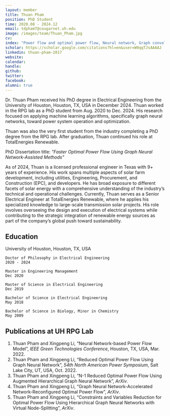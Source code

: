 ```yaml
---
layout: member
title: Thuan Pham
position: PhD Student
time: 2020.08 - 2024.12
email: tdpham7@cougarnet.uh.edu
image: /images/team/Thuan_Pham.jpg
cv: 
index: "Power flow and optimal power flow, Neural network, Graph convolutional network"
scholar: https://scholar.google.com/citations?hl=en&user=W0qqTJsAAAAJ
linkedin: thuan-pham-2017
website: 
calendar: 
handle: 
github: 
twitter: 
facebook: 
alumni: true
---
```


Dr. Thuan Pham received his PhD degree in Electrical Engineering from the University of Houston, Houston, TX, USA in December 2024. Thuan worked in the RPG lab as a PhD student from Aug. 2020 to Dec. 2024. His research focused on applying machine learning algorithms, specifically graph neural networks, toward power system operation and optimization. 

Thuan was also the very first student from the industry completing a PhD degree from the RPG lab. After graduation, Thuan continued his role at TotalEnergies Renewable.

PhD Dissertation title: *"Faster Optimal Power Flow Using Graph Neural Network-Assisted Methods"*

As of 2024, Thuan is a licensed professional engineer in Texas with 9+ years of experience. His work spans multiple aspects of solar farm development, including utilities, Engineering, Procurement, and Construction (EPC), and developers. He has broad exposure to different facets of solar energy with a comprehensive understanding of the industry’s technical and operational challenges. Currently, Thuan serves as a Senior Electrical Engineer at TotalEnergies Renewable, where he applies his specialized knowledge to large-scale transmission solar projects. His role involves overseeing the design and execution of electrical systems while contributing to the strategic integration of renewable energy sources as part of the company’s global push toward sustainability.


## Education
University of Houston, Houston, TX, USA


    Doctor of Philosophy in Electrical Engineering                      2020 - 2024

    Master in Engineering Management                                    Dec 2020

    Master of Science in Electrical Engineering                         Dec 2019

    Bachelor of Science in Electrical Engineering                       May 2018

    Bachelor of Science in Biology, Minor in Chemistry                  May 2009

## Publications at UH RPG Lab 
1. Thuan Pham and Xingpeng Li, “Neural Network-based Power Flow Model”, *IEEE Green Technologies Conference*, Houston, TX, USA, Mar. 2022.
2. Thuan Pham and Xingpeng Li, “Reduced Optimal Power Flow Using Graph Neural Network”, *54th North American Power Symposium*, Salt Lake City, UT, USA, Oct. 2022.
3. Thuan Pham and Xingpeng Li, “N-1 Reduced Optimal Power Flow Using Augmented Hierarchical Graph Neural Network”, *ArXiv*.
4. Thuan Pham and Xingpeng Li, “Graph Neural Network-Accelerated Network-Reconfigured Optimal Power Flow”, *ArXiv*.
5. Thuan Pham and Xingpeng Li, “Constraints and Variables Reduction for Optimal Power Flow Using Hierarchical Graph Neural Networks with Virtual Node-Splitting”, *ArXiv*.





 
